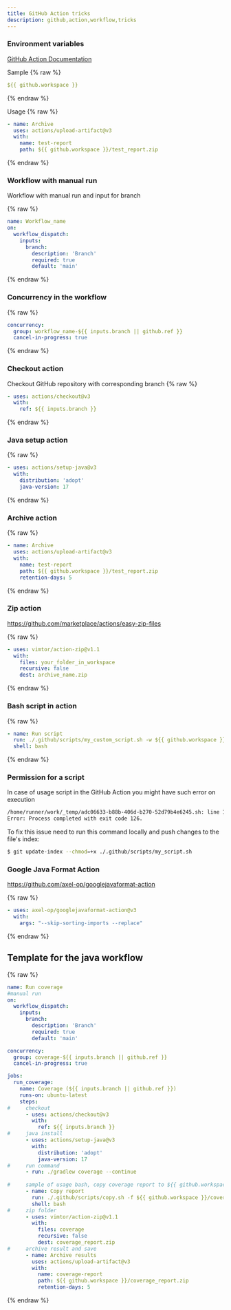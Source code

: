 ```yaml
---
title: GitHub Action tricks
description: github,action,workflow,tricks
---
```


### Environment variables
[GitHub Action Documentation](https://docs.github.com/en/actions/learn-github-actions/environment-variables#default-environment-variables)

Sample
{% raw %}
```yaml
${{ github.workspace }}
```
{% endraw %}

Usage
{% raw %}
```yaml
- name: Archive 
  uses: actions/upload-artifact@v3
  with:
    name: test-report
    path: ${{ github.workspace }}/test_report.zip
```
{% endraw %}

### Workflow with manual run

Workflow with manual run and input for branch

{% raw %}
```yaml
name: Workflow_name
on:
  workflow_dispatch:
    inputs:
      branch:
        description: 'Branch'
        required: true
        default: 'main'
```
{% endraw %}

### Concurrency in the workflow
{% raw %}
```yaml
concurrency:
  group: workflow_name-${{ inputs.branch || github.ref }}
  cancel-in-progress: true
```
{% endraw %}

### Checkout action
Checkout GitHub repository with corresponding branch
{% raw %}
```yaml
- uses: actions/checkout@v3
  with:
    ref: ${{ inputs.branch }}
```
{% endraw %}

### Java setup action
{% raw %}
```yaml
- uses: actions/setup-java@v3
  with:
    distribution: 'adopt'
    java-version: 17
```
{% endraw %}

### Archive action

{% raw %}
```yaml
- name: Archive 
  uses: actions/upload-artifact@v3
  with:
    name: test-report
    path: ${{ github.workspace }}/test_report.zip
    retention-days: 5
```
{% endraw %}

### Zip action

https://github.com/marketplace/actions/easy-zip-files

{% raw %}
```yaml
- uses: vimtor/action-zip@v1.1
  with:
    files: your_folder_in_workspace
    recursive: false
    dest: archive_name.zip
```
{% endraw %}

### Bash script in action
{% raw %}
```yaml
- name: Run script
  run: ./.github/scripts/my_custom_script.sh -w ${{ github.workspace }} -d true
  shell: bash
```
{% endraw %}

### Permission for a script

In case of usage script in the GitHub Action you might have such error on execution
```bash
/home/runner/work/_temp/adc06633-b88b-406d-b270-52d79b4e6245.sh: line 1: ./.github/scripts/my_script.sh: Permission denied
Error: Process completed with exit code 126.
```
To fix this issue need to run this command locally and push changes to the file's index:
```bash
$ git update-index --chmod=+x ./.github/scripts/my_script.sh
```

### Google Java Format Action
https://github.com/axel-op/googlejavaformat-action

{% raw %}
```yaml
- uses: axel-op/googlejavaformat-action@v3
  with:
    args: "--skip-sorting-imports --replace"
```
{% endraw %}

## Template for the java workflow
{% raw %}
```yaml
name: Run coverage
#manual run
on:
  workflow_dispatch:
    inputs:
      branch:
        description: 'Branch'
        required: true
        default: 'main'

concurrency:
  group: coverage-${{ inputs.branch || github.ref }}
  cancel-in-progress: true

jobs:
  run_coverage:
    name: Coverage (${{ inputs.branch || github.ref }})
    runs-on: ubuntu-latest
    steps:
#     checkout
      - uses: actions/checkout@v3
        with:
          ref: ${{ inputs.branch }}
#     java install
      - uses: actions/setup-java@v3
        with:
          distribution: 'adopt'
          java-version: 17
#     run command
      - run: ./gradlew coverage --continue
        
#     sample of usage bash, copy coverage report to ${{ github.workspace }}/coverage
      - name: Copy report
        run: ./.github/scripts/copy.sh -f ${{ github.workspace }}/coverage
        shell: bash
#     zip folder
      - uses: vimtor/action-zip@v1.1
        with:
          files: coverage
          recursive: false
          dest: coverage_report.zip
#     archive result and save
      - name: Archive results
        uses: actions/upload-artifact@v3
        with:
          name: coverage-report
          path: ${{ github.workspace }}/coverage_report.zip
          retention-days: 5
```
{% endraw %}